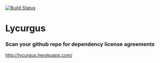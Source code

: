 [![Build Status](https://travis-ci.org/postazure/Lycurgus.svg)](https://travis-ci.org/postazure/Lycurgus)
# Lycurgus
### Scan your github repo for dependency license agreements

http://lycurgus.herokuapp.com/
